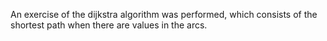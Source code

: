 An exercise of the dijkstra algorithm was performed, which consists of the shortest path when there are values in the arcs.
